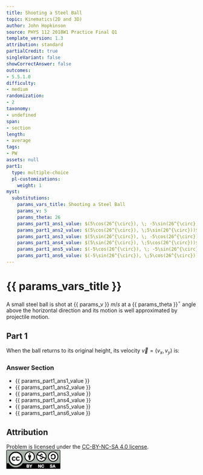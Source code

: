 ```yaml
---
title: Shooting a Steel Ball
topic: Kinematics(2D and 3D)
author: John Hopkinson
source: PHYS 112 2018W1 Practice Final Q1
template_version: 1.3
attribution: standard
partialCredit: true
singleVariant: false
showCorrectAnswer: false
outcomes:
- 5.5.1.0
difficulty:
- medium
randomization:
- 2
taxonomy:
- undefined
span:
- section
length:
- average
tags:
- PW
assets: null
part1:
  type: multiple-choice
  pl-customizations:
    weight: 1
myst:
  substitutions:
    params_vars_title: Shooting a Steel Ball
    params_v: 5
    params_theta: 26
    params_part1_ans1_value: $(5\cos(26^{\circ}), \; -5\sin(26^{\circ}))$
    params_part1_ans2_value: $(5\cos(26^{\circ}), \;5\sin(26^{\circ}))$
    params_part1_ans3_value: $(5\sin(26^{\circ}), \; -5\cos(26^{\circ}))$
    params_part1_ans4_value: $(5\sin(26^{\circ}), \;5\cos(26^{\circ}))$
    params_part1_ans5_value: $(-5\cos(26^{\circ}), \; -5\sin(26^{\circ}))$
    params_part1_ans6_value: $(-5\sin(26^{\circ}), \;5\cos(26^{\circ}))$
---
```

# {{ params_vars_title }}
A small steel ball is shot at {{ params_v }} $m/s$ at a {{ params_theta }}$^{\circ}$ angle above the horizontal direction and its motion is well approximated by projectile motion.

## Part 1

When the ball returns to its original height, its velocity $\overrightarrow{v} = (v_x, v_y)$ is:

### Answer Section

- {{ params_part1_ans1_value }}
- {{ params_part1_ans2_value }}
- {{ params_part1_ans3_value }}
- {{ params_part1_ans4_value }}
- {{ params_part1_ans5_value }}
- {{ params_part1_ans6_value }}

## Attribution

Problem is licensed under the [CC-BY-NC-SA 4.0 license](https://creativecommons.org/licenses/by-nc-sa/4.0/).<br> ![The Creative Commons 4.0 license requiring attribution-BY, non-commercial-NC, and share-alike-SA license.](https://raw.githubusercontent.com/firasm/bits/master/by-nc-sa.png)